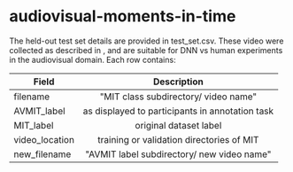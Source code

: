 # audiovisual-moments-in-time

The held-out test set details are provided in test_set.csv. These video were collected as described in 
<paper link>, and are suitable for DNN vs human experiments in the audiovisual domain. Each row contains:

| Field          | Description                                     |
| -------------- |:-----------------------------------------------:|
| filename       | "MIT class subdirectory/ video name"            |
| AVMIT_label    | as displayed to participants in annotation task |
| MIT_label      | original dataset label                          |
| video_location | training or validation directories of MIT       |
| new_filename   | "AVMIT label subdirectory/ new video name"      |